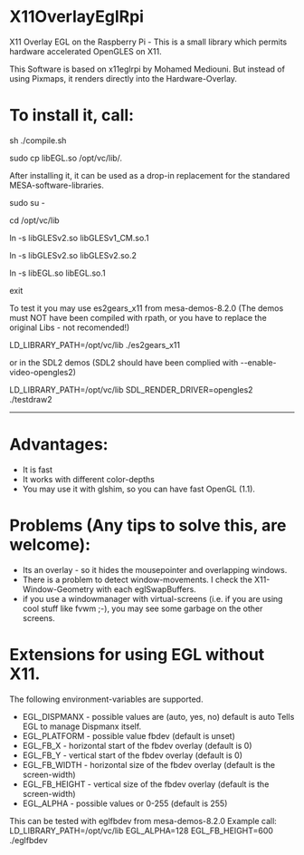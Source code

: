 # X11OverlayEglRpi
X11 Overlay EGL on the Raspberry Pi - This is a small library which permits hardware accelerated OpenGLES on X11.

This Software is based on x11eglrpi by Mohamed Mediouni.
But instead of using Pixmaps, it renders directly into
the Hardware-Overlay.

# To install it, call:

sh ./compile.sh

sudo cp libEGL.so /opt/vc/lib/.

After installing it, it can be used as a
drop-in replacement for the
standared MESA-software-libraries.

sudo su -

cd /opt/vc/lib

ln -s libGLESv2.so libGLESv1_CM.so.1

ln -s libGLESv2.so libGLESv2.so.2

ln -s libEGL.so libEGL.so.1

exit

 To test it you may use es2gears_x11 from mesa-demos-8.2.0
 (The demos must NOT have been compiled with rpath, or you
   have to replace the original Libs - not recomended!)
   
LD_LIBRARY_PATH=/opt/vc/lib ./es2gears_x11

 or in the SDL2 demos (SDL2 should have been complied with --enable-video-opengles2)
 
LD_LIBRARY_PATH=/opt/vc/lib SDL_RENDER_DRIVER=opengles2 ./testdraw2

------------------------------------------

# Advantages:
- It is fast 
- It works with different color-depths
- You may use it with glshim, so you can
  have fast OpenGL (1.1).

# Problems (Any tips to solve this, are welcome):
- Its an overlay - so it hides the mousepointer
  and overlapping windows.
- There is a problem to detect window-movements.
  I check the X11-Window-Geometry with each eglSwapBuffers.
- if you use a windowmanager with virtual-screens (i.e. if you
  are using cool stuff like fvwm ;-), you may see some garbage
  on the other screens.

# Extensions for using EGL without X11.
The following environment-variables are supported.
- EGL_DISPMANX - possible values are (auto, yes, no) default is auto
  Tells EGL to manage Dispmanx itself.
- EGL_PLATFORM - possible value fbdev (default is unset)
- EGL_FB_X - horizontal start of the fbdev overlay (default is 0)
- EGL_FB_Y - vertical start of the fbdev overlay (default is 0)
- EGL_FB_WIDTH - horizontal size of the fbdev overlay (default is the screen-width)
- EGL_FB_HEIGHT - vertical size of the fbdev overlay (default is the screen-width)
- EGL_ALPHA - possible values or 0-255 (default is 255)

This can be tested with eglfbdev from mesa-demos-8.2.0
Example call:
LD_LIBRARY_PATH=/opt/vc/lib EGL_ALPHA=128 EGL_FB_HEIGHT=600 ./eglfbdev
